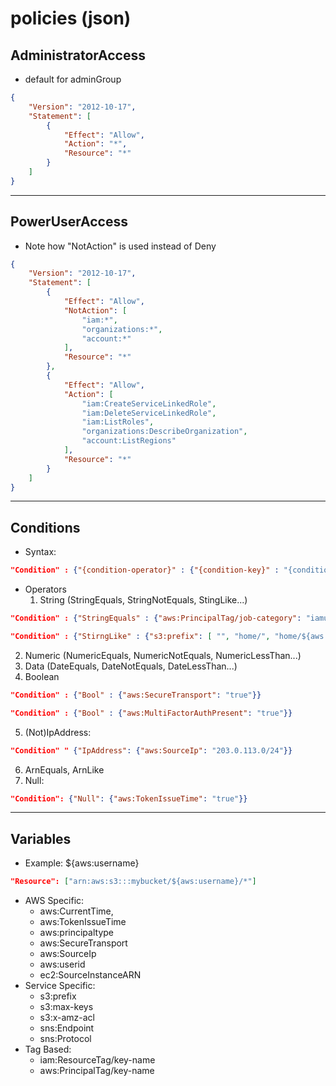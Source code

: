 # policies (json)

## AdministratorAccess
* default for adminGroup
````json
{
    "Version": "2012-10-17",
    "Statement": [
        {
            "Effect": "Allow",
            "Action": "*",
            "Resource": "*"
        }
    ]
}
````

---

## PowerUserAccess
* Note how "NotAction" is used instead of Deny
````json
{
    "Version": "2012-10-17",
    "Statement": [
        {
            "Effect": "Allow",
            "NotAction": [
                "iam:*",
                "organizations:*",
                "account:*"
            ],
            "Resource": "*"
        },
        {
            "Effect": "Allow",
            "Action": [
                "iam:CreateServiceLinkedRole",
                "iam:DeleteServiceLinkedRole",
                "iam:ListRoles",
                "organizations:DescribeOrganization",
                "account:ListRegions"
            ],
            "Resource": "*"
        }
    ]
}
````

---

## Conditions
* Syntax:
````json
"Condition" : {"{condition-operator}" : {"{condition-key}" : "{condition-value}"}}
````
* Operators
    1) String (StringEquals, StringNotEquals, StingLike...)
````json
"Condition" : {"StringEquals" : {"aws:PrincipalTag/job-category": "iamuser-admin"}}
````
````json
"Condition" : {"StirngLike" : {"s3:prefix": [ "", "home/", "home/${aws:username}/" ]}}
`````
   2) Numeric (NumericEquals, NumericNotEquals, NumericLessThan...)
   3) Data (DateEquals, DateNotEquals, DateLessThan...)
   4) Boolean
````json
"Condition" : {"Bool" : {"aws:SecureTransport": "true"}}
````
````json
"Condition" : {"Bool" : {"aws:MultiFactorAuthPresent": "true"}}
````
  5) (Not)IpAddress:
````json
"Condition" " {"IpAddress": {"aws:SourceIp": "203.0.113.0/24"}}
````
  6) ArnEquals, ArnLike
  7) Null:
````json
"Condition": {"Null": {"aws:TokenIssueTime": "true"}}
````

---

## Variables
* Example: ${aws:username}
````json
"Resource": ["arn:aws:s3:::mybucket/${aws:username}/*"]
````
* AWS Specific:
    * aws:CurrentTime,
    * aws:TokenIssueTime
    * aws:principaltype
    * aws:SecureTransport
    * aws:SourceIp
    * aws:userid
    * ec2:SourceInstanceARN
* Service Specific:
    * s3:prefix
    * s3:max-keys
    * s3:x-amz-acl
    * sns:Endpoint
    * sns:Protocol
* Tag Based:
    * iam:ResourceTag/key-name
    * aws:PrincipalTag/key-name
    
